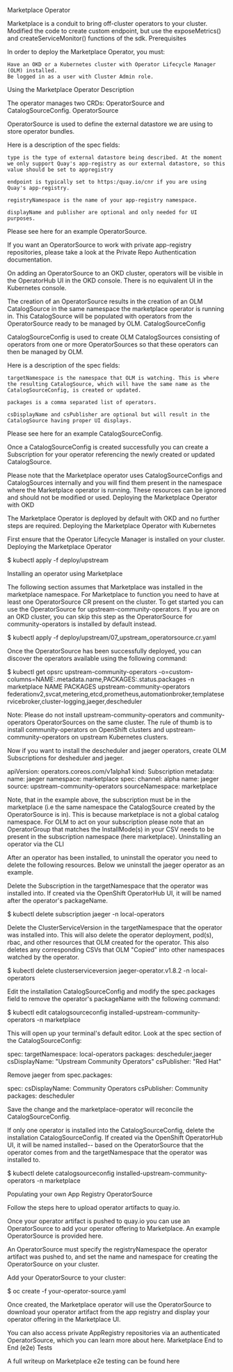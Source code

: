 Marketplace Operator

Marketplace is a conduit to bring off-cluster operators to your cluster. Modified the code to create custom endpoint, but use the exposeMetrics() and createServiceMonitor() functions of the sdk.
Prerequisites

In order to deploy the Marketplace Operator, you must:

    Have an OKD or a Kubernetes cluster with Operator Lifecycle Manager (OLM) installed.
    Be logged in as a user with Cluster Admin role.

Using the Marketplace Operator
Description

The operator manages two CRDs: OperatorSource and CatalogSourceConfig.
OperatorSource

OperatorSource is used to define the external datastore we are using to store operator bundles.

Here is a description of the spec fields:

    type is the type of external datastore being described. At the moment we only support Quay's app-registry as our external datastore, so this value should be set to appregistry

    endpoint is typically set to https:/quay.io/cnr if you are using Quay's app-registry.

    registryNamespace is the name of your app-registry namespace.

    displayName and publisher are optional and only needed for UI purposes.

Please see here for an example OperatorSource.

If you want an OperatorSource to work with private app-registry repositories, please take a look at the Private Repo Authentication documentation.

On adding an OperatorSource to an OKD cluster, operators will be visible in the OperatorHub UI in the OKD console. There is no equivalent UI in the Kubernetes console.

The creation of an OperatorSource results in the creation of an OLM CatalogSource in the same namespace the marketplace operator is running in. This CatalogSource will be populated with operators from the OperatorSource ready to be managed by OLM.
CatalogSourceConfig

CatalogSourceConfig is used to create OLM CatalogSources consisting of operators from one or more OperatorSources so that these operators can then be managed by OLM.

Here is a description of the spec fields:

    targetNamespace is the namespace that OLM is watching. This is where the resulting CatalogSource, which will have the same name as the CatalogSourceConfig, is created or updated.

    packages is a comma separated list of operators.

    csDisplayName and csPublisher are optional but will result in the CatalogSource having proper UI displays.

Please see here for an example CatalogSourceConfig.

Once a CatalogSourceConfig is created successfully you can create a Subscription for your operator referencing the newly created or updated CatalogSource.

Please note that the Marketplace operator uses CatalogSourceConfigs and CatalogSources internally and you will find them present in the namespace where the Marketplace operator is running. These resources can be ignored and should not be modified or used.
Deploying the Marketplace Operator with OKD

The Marketplace Operator is deployed by default with OKD and no further steps are required.
Deploying the Marketplace Operator with Kubernetes

First ensure that the Operator Lifecycle Manager is installed on your cluster.
Deploying the Marketplace Operator

$ kubectl apply -f deploy/upstream

Installing an operator using Marketplace

The following section assumes that Marketplace was installed in the marketplace namespace. For Marketplace to function you need to have at least one OperatorSource CR present on the cluster. To get started you can use the OperatorSource for upstream-community-operators. If you are on an OKD cluster, you can skip this step as the OperatorSource for community-operators is installed by default instead.

$ kubectl apply -f deploy/upstream/07_upstream_operatorsource.cr.yaml

Once the OperatorSource has been successfully deployed, you can discover the operators available using the following command:

$ kubectl get opsrc upstream-community-operators -o=custom-columns=NAME:.metadata.name,PACKAGES:.status.packages -n marketplace
NAME                           PACKAGES
upstream-community-operators   federationv2,svcat,metering,etcd,prometheus,automationbroker,templateservicebroker,cluster-logging,jaeger,descheduler

Note: Please do not install upstream-community-operators and community-operators OperatorSources on the same cluster. The rule of thumb is to install community-operators on OpenShift clusters and upstream-community-operators on upstream Kubernetes clusters.

Now if you want to install the descheduler and jaeger operators, create OLM Subscriptions for desheduler and jaeger.

apiVersion: operators.coreos.com/v1alpha1
kind: Subscription
metadata:
  name: jaeger
  namespace: marketplace
spec:
  channel: alpha
  name: jaeger
  source: upstream-community-operators
  sourceNamespace: marketplace

Note, that in the example above, the subscription must be in the marketplace (i.e the same namespace the CatalogSource created by the OperatorSource is in). This is because marketplace is not a global catalog namespace. For OLM to act on your subscription please note that an OperatorGroup that matches the InstallMode(s) in your CSV needs to be present in the subscription namespace (here marketplace).
Uninstalling an operator via the CLI

After an operator has been installed, to uninstall the operator you need to delete the following resources. Below we uninstall the jaeger operator as an example.

Delete the Subscription in the targetNamespace that the operator was installed into. If created via the OpenShift OperatorHub UI, it will be named after the operator's packageName.

$ kubectl delete subscription jaeger -n local-operators

Delete the ClusterServiceVersion in the targetNamespace that the operator was installed into. This will also delete the operator deployment, pod(s), rbac, and other resources that OLM created for the operator. This also deletes any corresponding CSVs that OLM "Copied" into other namespaces watched by the operator.

$ kubectl delete clusterserviceversion jaeger-operator.v1.8.2 -n local-operators

Edit the installation CatalogSourceConfig and modify the spec.packages field to remove the operator's packageName with the following command:

$ kubectl edit catalogsourceconfig installed-upstream-community-operators -n marketplace

This will open up your terminal's default editor. Look at the spec section of the CatalogSourceConfig:

spec:
  targetNamespace: local-operators
  packages: descheduler,jaeger
  csDisplayName: "Upstream Community Operators"
  csPublisher: "Red Hat"

Remove jaeger from spec.packages:

spec:
  csDisplayName: Community Operators
  csPublisher: Community
  packages: descheduler

Save the change and the marketplace-operator will reconcile the CatalogSourceConfig.

If only one operator is installed into the CatalogSourceConfig, delete the installation CatalogSourceConfig. If created via the OpenShift OperatorHub UI, it will be named installed-<OPERATORSOURCE>-<TARGETNAMESPACE> based on the OperatorSource that the operator comes from and the targetNamespace that the operator was installed to.

$ kubectl delete catalogsourceconfig installed-upstream-community-operators -n marketplace

Populating your own App Registry OperatorSource

Follow the steps here to upload operator artifacts to quay.io.

Once your operator artifact is pushed to quay.io you can use an OperatorSource to add your operator offering to Marketplace. An example OperatorSource is provided here.

An OperatorSource must specify the registryNamespace the operator artifact was pushed to, and set the name and namespace for creating the OperatorSource on your cluster.

Add your OperatorSource to your cluster:

$ oc create -f your-operator-source.yaml

Once created, the Marketplace operator will use the OperatorSource to download your operator artifact from the app registry and display your operator offering in the Marketplace UI.

You can also access private AppRegistry repositories via an authenticated OperatorSource, which you can learn more about here.
Marketplace End to End (e2e) Tests

A full writeup on Marketplace e2e testing can be found here
